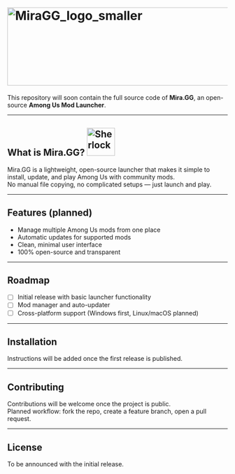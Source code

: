 # <img width="538" height="179" alt="MiraGG_logo_smaller" src="https://github.com/user-attachments/assets/2d4ad439-a5e7-40c3-8bd2-9d6b441b3c3d" />

This repository will soon contain the full source code of **Mira.GG**, an open-source **Among Us Mod Launcher**.  

---

## What is Mira.GG? <img width="64" height="64" alt="Sherlock" src="https://github.com/user-attachments/assets/1d66e822-5de4-4185-97ed-bcac7aeb09c0" />


Mira.GG is a lightweight, open-source launcher that makes it simple to install, update, and play Among Us with community mods.  
No manual file copying, no complicated setups — just launch and play.  

---

## Features (planned)

- Manage multiple Among Us mods from one place  
- Automatic updates for supported mods  
- Clean, minimal user interface  
- 100% open-source and transparent  

---

## Roadmap

- [ ] Initial release with basic launcher functionality  
- [ ] Mod manager and auto-updater  
- [ ] Cross-platform support (Windows first, Linux/macOS planned)  

---

## Installation

Instructions will be added once the first release is published.  

---

## Contributing

Contributions will be welcome once the project is public.  
Planned workflow: fork the repo, create a feature branch, open a pull request.  

---

## License

To be announced with the initial release.  
